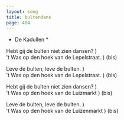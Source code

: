 ```yaml
---
layout: song
title: bultendans
page: 404
---
```


* De Kadullen *  

Hebt gij de bulten niet zien dansen?	)  
't Was op den hoek van de Lepelstraat.	) (bis)  

Leve de bulten, leve de bulten.		)  
't Was op den hoek van de Lepelstraat. 	) (bis)  

Hebt gij de bulten niet zien dansen?	)  
't Was op den hoek van de Luizmarkt	) (bis)  

Leve de bulten, leve de bulten.		)  
't Was op den hoek van de Luizenmarkt	) (bis)  
